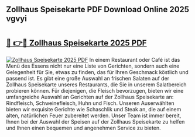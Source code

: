 ## Zollhaus Speisekarte PDF Download Online 2025 vgvyi

# <h2><a href="http://gcdpwpe.nevu.top/?p=Zollhaus+Speisekarte">🔗 👉🔴 Zollhaus Speisekarte 2025 PDF</a></h2>

[![Zollhaus Speisekarte 2025 PDF](https://i.imgur.com/dBaPXMq.png)](http://gcdpwpe.nevu.top/?p=Zollhaus+Speisekarte)
In einem Restaurant oder Café ist das Menü des Essens nicht nur eine Liste von Gerichten, sondern auch eine Gelegenheit für Sie, etwas zu finden, das für Ihren Geschmack köstlich und passend ist. Es gibt eine große Auswahl an frischen Salaten auf der Zollhaus Speisekarte unseres Restaurants, die Sie in unserem Salatbereich probieren können. Für diejenigen, die Fleisch bevorzugen, bieten wir eine umfangreiche Auswahl an Gerichten auf der Zollhaus Speisekarte an: Rindfleisch, Schweinefleisch, Huhn und Fisch. Unseren Auserwählten bieten wir exquisite Gerichte wie Schaschlik und Steak an, die auf einem alten, natürlichen Feuer zubereitet werden. Unser Team ist immer bereit, Ihnen bei der Auswahl der Speisen auf der Zollhaus Speisekarte zu helfen und Ihnen einen bequemen und angenehmen Service zu bieten.

